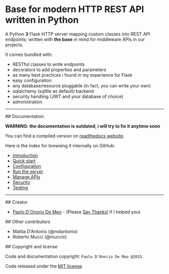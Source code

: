 
# Base for modern HTTP REST API written in Python

A Python **3** Flask HTTP server mapping custom classes into REST API endpoints;
written with **the base** in mind for middleware APIs in our projects.

It comes bundled with:

* RESTful classes to write endpoints
* decorators to add properties and parameters
* as many best practices i found in my experience for Flask
* easy configuration
* any database/resource pluggable (in fact, you can write your own)
* sqlalchemy (sqllite as default) backend
* security handling (JWT and your database of choice)
* administration

---

## Documentation

**WARNING:
the documentation is outdated, i will try to fix it anytime soon**

You can find a compiled version on
[readthedocs website](http://http-api-base.readthedocs.io/en/latest/).
<!--
[readthedocs website](http://rest-mock.readthedocs.org/en/latest/)
-->

Here is the index for browsing it internally on GitHub:

* [Introduction](docs/index.md)
* [Quick start](docs/quick.md)
* [Configuration](docs/conf.md)
* [Run the server](docs/run.md)
* [Manage APIs](docs/manage.md)
* [Security](docs/security.md)
* [Testing](docs/test.md)

---

## Creator

* [Paolo D'Onorio De Meo](https://twitter.com/paolodonorio/) - (Please [Say Thanks!](https://saythanks.io/to/pdonorio) if I helped you)

## Other contributors

* Mattia D'Antonio (@mdantonio)
* Roberto Mucci (@muccix)

## Copyright and license

Code and documentation copyright: `Paolo D'Onorio De Meo @2015`.

Code released under the [MIT license](LICENSE).
